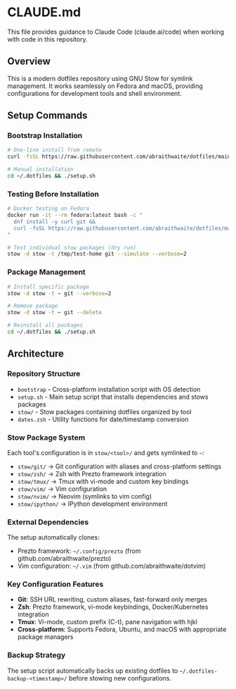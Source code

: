 # CLAUDE.md

This file provides guidance to Claude Code (claude.ai/code) when working with code in this repository.

## Overview

This is a modern dotfiles repository using GNU Stow for symlink management. It works seamlessly on Fedora and macOS, providing configurations for development tools and shell environment.

## Setup Commands

### Bootstrap Installation
```bash
# One-line install from remote
curl -fsSL https://raw.githubusercontent.com/abraithwaite/dotfiles/main/bootstrap | bash

# Manual installation
cd ~/.dotfiles && ./setup.sh
```

### Testing Before Installation
```bash
# Docker testing on Fedora
docker run -it --rm fedora:latest bash -c "
  dnf install -y curl git && 
  curl -fsSL https://raw.githubusercontent.com/abraithwaite/dotfiles/main/bootstrap | bash
"

# Test individual stow packages (dry run)
stow -d stow -t /tmp/test-home git --simulate --verbose=2
```

### Package Management
```bash
# Install specific package
stow -d stow -t ~ git --verbose=2

# Remove package
stow -d stow -t ~ git --delete

# Reinstall all packages
cd ~/.dotfiles && ./setup.sh
```

## Architecture

### Repository Structure
- `bootstrap` - Cross-platform installation script with OS detection
- `setup.sh` - Main setup script that installs dependencies and stows packages
- `stow/` - Stow packages containing dotfiles organized by tool
- `dates.zsh` - Utility functions for date/timestamp conversion

### Stow Package System
Each tool's configuration is in `stow/<tool>/` and gets symlinked to `~`:
- `stow/git/` → Git configuration with aliases and cross-platform settings
- `stow/zsh/` → Zsh with Prezto framework integration
- `stow/tmux/` → Tmux with vi-mode and custom key bindings  
- `stow/vim/` → Vim configuration
- `stow/nvim/` → Neovim (symlinks to vim config)
- `stow/ipython/` → IPython development environment

### External Dependencies
The setup automatically clones:
- Prezto framework: `~/.config/prezto` (from github.com/abraithwaite/prezto)
- Vim configuration: `~/.vim` (from github.com/abraithwaite/dotvim)

### Key Configuration Features
- **Git**: SSH URL rewriting, custom aliases, fast-forward only merges
- **Zsh**: Prezto framework, vi-mode keybindings, Docker/Kubernetes integration
- **Tmux**: Vi-mode, custom prefix (C-t), pane navigation with hjkl
- **Cross-platform**: Supports Fedora, Ubuntu, and macOS with appropriate package managers

### Backup Strategy
The setup script automatically backs up existing dotfiles to `~/.dotfiles-backup-<timestamp>/` before stowing new configurations.
